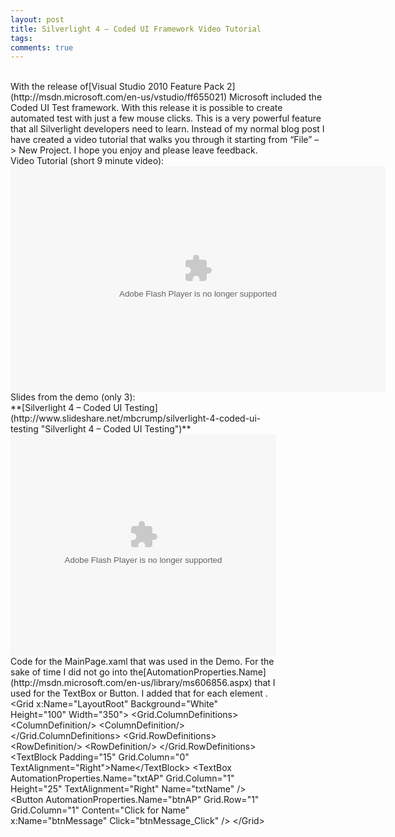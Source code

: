 ```yaml
---
layout: post
title: Silverlight 4 – Coded UI Framework Video Tutorial
tags: 
comments: true
---
```

<br>
With the release of[Visual Studio 2010 Feature Pack 2](http://msdn.microsoft.com/en-us/vstudio/ff655021) Microsoft included the Coded UI Test framework. With this release it is possible to create automated test with just a few mouse clicks. This is a very powerful feature that all Silverlight developers need to learn. Instead of my normal blog post I have created a video tutorial that walks you through it starting from “File” –> New Project. I hope you enjoy and please leave feedback.
<br>
Video Tutorial (short 9 minute video):
<br>
<embed width="600" height="361" type="application/x-shockwave-flash" allowfullscreen="true" allownetworking="all" wmode="transparent" src="http://static.photobucket.com/player.swf" flashvars="file=http%3A%2F%2Fvid1121.photobucket.com%2Falbums%2Fl508%2Fmbcrump%2FScreenCapture_12-11-201045608PM.mp4">
<br>
Slides from the demo (only 3):
<br>
<div style="width: 425px" id="__ss_6121431">**[Silverlight 4 – Coded UI Testing](http://www.slideshare.net/mbcrump/silverlight-4-coded-ui-testing "Silverlight 4 – Coded UI Testing")**<embed height="355" name="__sse6121431" type="application/x-shockwave-flash" width="425" src="http://static.slidesharecdn.com/swf/ssplayer2.swf?doc=silverlight4codedui-101211181425-phpapp02&stripped_title=silverlight-4-coded-ui-testing&userName=mbcrump" allowfullscreen="true" allowscriptaccess="always">
<br>
Code for the MainPage.xaml that was used in the Demo. For the sake of time I did not go into the[AutomationProperties.Name](http://msdn.microsoft.com/en-us/library/ms606856.aspx) that I used for the TextBox or Button. I added that for each element .
<br>
	&lt;Grid x:Name="LayoutRoot" Background="White" Height="100" Width="350"&gt;      	&lt;Grid.ColumnDefinitions&gt;          &lt;ColumnDefinition/&gt;          	&lt;ColumnDefinition/&gt;      &lt;/Grid.ColumnDefinitions&gt;      	&lt;Grid.RowDefinitions&gt;          &lt;RowDefinition/&gt;          &lt;RowDefinition/&gt;      	&lt;/Grid.RowDefinitions&gt;      &lt;TextBlock Padding="15" Grid.Column="0" 	TextAlignment="Right"&gt;Name&lt;/TextBlock&gt;      &lt;TextBox 	AutomationProperties.Name="txtAP" Grid.Column="1" Height="25" TextAlignment="Right" 	Name="txtName" /&gt;      &lt;Button AutomationProperties.Name="btnAP" Grid.Row="1" 	Grid.Column="1" Content="Click for Name"             x:Name="btnMessage" 	Click="btnMessage_Click" /&gt;  &lt;/Grid&gt;